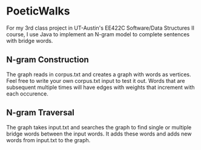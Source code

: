 # PoeticWalks
For my 3rd class project in UT-Austin's EE422C Software/Data Structures II course, I use Java to implement an N-gram model to complete sentences with bridge words.

## N-gram Construction
The graph reads in corpus.txt and creates a graph with words as vertices. Feel free to write your own corpus.txt input to test it out. Words that are subsequent multiple times will have edges with weights that increment with each occurence.

## N-gram Traversal
The graph takes input.txt and searches the graph to find single or multiple bridge words between the input words. It adds these words and adds new words from input.txt to the graph.
